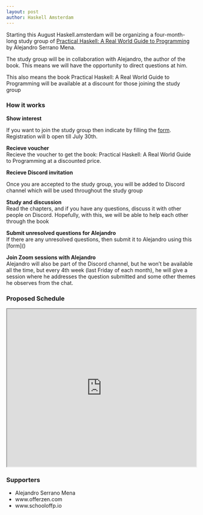 ```yaml
---
layout: post
author: Haskell Amsterdam
---
```


Starting this August Haskell.amsterdam will be organizing a four-month-long study group of [Practical Haskell: A Real World Guide to Programming](https://www.amazon.com/Practical-Haskell-World-Guide-Programming/dp/1484244796) by Alejandro Serrano Mena.

The study group will be in collaboration with Alejandro, the author of the book. This means we will have the opportunity to direct questions at him.

This also means the book Practical Haskell: A Real World Guide to Programming will be available at a discount for those joining the study group

<h3>How it works</h3>
<p><strong>Show interest</strong><br/>

If you want to join the study group then indicate by filling the [form](). Registration will b open till July 30th.

</p>

<p><strong>Recieve voucher</strong><br/>
Recieve the voucher to get the book: Practical Haskell: A Real World Guide to Programming at a discounted price.
</p>

<p><strong> Recieve Discord invitation</strong><br/>

Once you are accepted to the study group, you will be added to Discord channel which will be used throughout the study group

</p>

<p><strong>Study and discussion</strong></br>
Read the chapters, and if you have any questions, discuss it with other people on Discord. Hopefully, with this, we will be able to help each other through the book
</p>

<p><strong>Submit unresolved questions for Alejandro</strong><br/>
If there are any unresolved questions, then submit it to Alejandro using this [form]()
</p>

<p><strong>Join Zoom sessions with Alejandro</strong><br/>
Alejandro will also be part of the Discord channel, but he won’t be available all the time, but every 4th week (last Friday of each month), he will give a session where he addresses the question submitted and some other themes he observes from the chat.
</p>

<h3>Proposed Schedule</h3>

<iframe src="https://docs.google.com/spreadsheets/d/e/2PACX-1vSk0ycLZGHVJk4cgW8WLEF24LUKnllNRTJ1vY2e_doJgyON5rnKNuB6VAQ_US1Lsejy5EXCf9id9Cl0/pubhtml/sheet?gid=0&amp;range=A1:C18&single=true&amp;headers=false" width="100%" height="420"></iframe>

<h3>Supporters</h3>

<ul>
<li>Alejandro Serrano Mena</li>
<li>www.offerzen.com</li>
<li>www.schooloffp.io</li>

</ul>
